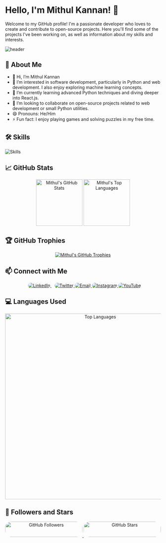 # Hello, I'm Mithul Kannan! 👋

Welcome to my GitHub profile! I'm a passionate developer who loves to create and contribute to open-source projects. Here you'll find some of the projects I've been working on, as well as information about my skills and interests.

![header](https://capsule-render.vercel.app/api?type=waving&color=gradient&height=100&section=header&text=Welcome%20to%20My%20Profile!&fontSize=50&animation=fadeIn&fontAlignY=35&descAlignY=51&desc=)

## 🚀 About Me

- 👋 Hi, I’m Mithul Kannan
- 👀 I’m interested in software development, particularly in Python and web development. I also enjoy exploring machine learning concepts.
- 🌱 I’m currently learning advanced Python techniques and diving deeper into React.js.
- 💞️ I’m looking to collaborate on open-source projects related to web development or small Python utilities.
- 😄 Pronouns: He/Him
- ⚡ Fun fact: I enjoy playing games and solving puzzles in my free time.

## 🛠️ Skills

![Skills](https://skillicons.dev/icons?i=js,ts,react,nodejs,html,css,python,django,git,github,docker,kubernetes,aws,azure,gcp)

## 📈 GitHub Stats

<div align="center">
  <img height="150" src="https://github-readme-stats.vercel.app/api?username=mithulkannan17&show_icons=true&theme=radical&count_private=true" alt="Mithul's GitHub Stats" />
  <a href="https://github.com/mithulkannan17?tab=repositories&q=&type=source&language=&sort=stargazers">
    <img height="150" src="https://github-readme-stats.vercel.app/api/top-langs/?username=mithulkannan17&layout=compact&theme=radical&langs_count=10" alt="Mithul's Top Languages" />
  </a>
</div>

## 🏆 GitHub Trophies

<div align="center">
  <a href="https://github.com/mithulkannan17?tab=repositories">
    <img src="https://github-profile-trophy.vercel.app/?username=mithulkannan17&theme=radical&no-frame=true&row=1&column=7" alt="Mithul's GitHub Trophies" />
  </a>
</div>

## 📫 Connect with Me
<div align="center">
  <a href="https://www.linkedin.com/in/mithul-kannan/" style="margin: 10px;">
    <img src="https://img.shields.io/badge/LinkedIn-Connect-blue?style=for-the-badge&logo=linkedin&logoColor=white&labelColor=blue&color=blue&link=https://www.linkedin.com/in/mithul-kannan/&style=flat-square" alt="LinkedIn" style="border-radius: 20px;" />
  </a>
  <a href="https://twitter.com/yourusername">
    <img src="https://img.shields.io/twitter/follow/yourusername?style=for-the-badge&logo=twitter&logoColor=white&labelColor=1DA1F2&color=1DA1F2&link=https://twitter.com/yourusername&link=https://twitter.com/yourusername&style=flat-square" alt="Twitter" style="border-radius: 20px;" />
  </a>
  <a href="mailto:your.email@example.com">
    <img src="https://img.shields.io/badge/Email-Send%20an%20Email-red?style=for-the-badge&logo=gmail&logoColor=white&labelColor=D14836&color=D14836&link=mailto:your.email@example.com&style=flat-square" alt="Email" style="border-radius: 20px;" />
  </a>
  <a href="https://www.instagram.com/yourusername">
    <img src="https://img.shields.io/badge/Instagram-Follow-pink?style=for-the-badge&logo=instagram&logoColor=white&labelColor=C13584&color=C13584&link=https://www.instagram.com/yourusername&style=flat-square" alt="Instagram" style="border-radius: 20px;" />
  </a>
  <a href="https://www.youtube.com/c/yourchannel">
    <img src="https://img.shields.io/badge/YouTube-Subscribe-red?style=for-the-badge&logo=youtube&logoColor=white&labelColor=FF0000&color=FF0000&link=https://www.youtube.com/c/yourchannel&style=flat-square" alt="YouTube" style="border-radius: 20px;" />
  </a>
</div>

## 💻 Languages Used

<div align="center">
  <a href="https://github.com/mithulkannan17?tab=repositories">
    <img width="600" src="https://github-readme-stats.vercel.app/api/top-langs/?username=mithulkannan17&hide=html&layout=compact&theme=radical" alt="Top Languages" />
  </a>
</div>

## 🌟 Followers and Stars

<div align="center">
  <a href="https://github.com/mithulkannan17?tab=followers">
    <img src="https://img.shields.io/github/followers/mithulkannan17?style=for-the-badge&color=1DA1F2&labelColor=blue&logo=github&logoColor=white&link=https://github.com/mithulkannan17?tab=followers&style=flat-square" alt="GitHub Followers" style="border-radius: 20px; width: 250px; height: 50px;" />
  </a>
  <a href="https://github.com/mithulkannan17?tab=stars">
    <img src="https://img.shields.io/github/stars/mithulkannan17?style=for-the-badge&color=FFCE00&labelColor=yellow&logo=github&logoColor=white&link=https://github.com/mithulkannan17?tab=stars&style=flat-square" alt="GitHub Stars" style="border-radius: 20px; width: 250px; height: 50px;" />
  </a>
</div>
